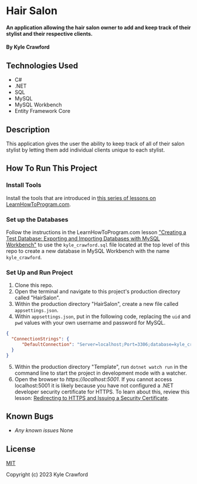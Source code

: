 # Hair Salon

#### An application allowing the hair salon owner to add and keep track of their stylist and their respective clients.

#### By Kyle Crawford

## Technologies Used

* C#
* .NET
* SQL
* MySQL
* MySQL Workbench
* Entity Framework Core

## Description

This application gives the user the ability to keep track of all of their salon stylist by letting them add individual clients unique to each stylist.

## How To Run This Project

### Install Tools

Install the tools that are introduced in [this series of lessons on LearnHowToProgram.com](https://www.learnhowtoprogram.com/c-and-net/getting-started-with-c).

### Set up the Databases

Follow the instructions in the LearnHowToProgram.com lesson ["Creating a Test Database: Exporting and Importing Databases with MySQL Workbench"](https://www.learnhowtoprogram.com/c-and-net/database-basics/creating-a-test-database-exporting-and-importing-databases-with-mysql-workbench) to use the `kyle_crawford.sql` file located at the top level of this repo to create a new database in MySQL Workbench with the name `kyle_crawford`.

### Set Up and Run Project

1. Clone this repo.
2. Open the terminal and navigate to this project's production directory called "HairSalon".
3. Within the production directory "HairSalon", create a new file called `appsettings.json`.
4. Within `appsettings.json`, put in the following code, replacing the `uid` and `pwd` values with your own username and password for MySQL.

```json
{
  "ConnectionStrings": {
      "DefaultConnection": "Server=localhost;Port=3306;database=kyle_crawford;uid=[YOUR-USERNAME];pwd=[YOUR-PASSWORD];"
  }
}
```

5. Within the production directory "Template", run `dotnet watch run` in the command line to start the project in development mode with a watcher.
4. Open the browser to _https://localhost:5001_. If you cannot access localhost:5001 it is likely because you have not configured a .NET developer security certificate for HTTPS. To learn about this, review this lesson: [Redirecting to HTTPS and Issuing a Security Certificate](https://www.learnhowtoprogram.com/lessons/redirecting-to-https-and-issuing-a-security-certificate).

## Known Bugs

* _Any known issues_
None

## License
[MIT](https://opensource.org/license/mit)

Copyright (c) 2023 Kyle Crawford